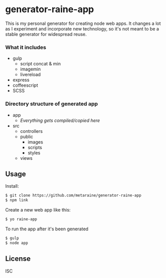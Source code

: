 # generator-raine-app

This is my personal generator for creating node web apps. It changes a lot as I experiment and incorporate new technology, so it's not meant to be a stable generator for widespread reuse.


### What it includes

- gulp
	- script concat & min
  - imagemin
  - livereload
- express
- coffeescript
- SCSS


### Directory structure of generated app

- app
	- *Everything gets compiled/copied here*
- src
  - controllers
  - public
    - images
    - scripts
    - styles
  - views


## Usage

Install:

```bash
$ git clone https://github.com/metaraine/generator-raine-app
$ npm link
```

Create a new web app like this:

```bash
$ yo raine-app
```

To run the app after it's been generated

```bash
$ gulp
$ node app
```


## License

ISC
